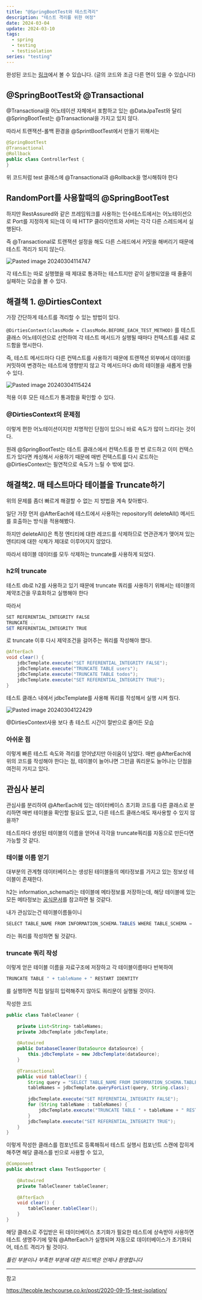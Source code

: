 ```yaml
---
title: "@SpringBootTest와 테스트격리"
description: "테스트 격리를 위한 여정"
date: 2024-03-04
update: 2024-03-10
tags:
  - spring
  - testing
  - testisolation
series: "testing"
---
```


완성된 코드는 [링크](https://github.com/jinkshower/Todo-management)에서 볼 수 있습니다. (글의 코드와 조금 다른 면이 있을 수 있습니다)

## @SpringBootTest와 @Transactional

@Transactional을 어노테이션 자체에서 포함하고 있는 @DataJpaTest와 달리 @SpringBootTest는 @Transactional을 가지고 있지 않다.

따라서 트랜잭션-롤백 환경을 @SprintBootTest에서 만들기 위해서는 
```java
@SpringBootTest  
@Transactional  
@Rollback  
public class ControllerTest {   
}
```
위 코드처럼 test 클래스에 @Transactional과 @Rollback을 명시해줘야 한다

## RandomPort를 사용할때의 @SpringBootTest

하지만 RestAssured와 같은 프레임워크를 사용하는 인수테스트에서는 어노테이션으로 Port를 지정하게 되는데 이 때 HTTP 클라이언트와 서버는 각각 다른 스레드에서 실행된다.

즉 @Transactional로 트랜잭션 설정을 해도 다른 스레드에서 커밋을 해버리기 때문에 테스트 격리가 되지 않는다. 

![Pasted image 20240304114747](https://github.com/jinkshower/jinkshower.github.io/assets/135244018/b3265dbe-be08-44fb-892a-555a71f56e72)

각 테스트는 따로 실행했을 때 제대로 통과하는 테스트지만 같이 실행되었을 때 줄줄이 실패하는 모습을 볼 수 있다.

## 해결책 1. @DirtiesContext

가장 간단하게 테스트를 격리할 수 있는 방법이 있다.

`@DirtiesContext(classMode = ClassMode.BEFORE_EACH_TEST_METHOD)`
를 테스트 클래스 어노테이션으로 선언하여  각 테스트 메서드가 실행될 때마다 컨텍스트를 새로 로드함을 명시한다.

즉, 테스트 메서드마다 다른 컨텍스트를 사용하기 때문에 트랜잭션 외부에서 데이터를 커밋하여 변경하는 테스트에 영향받지 않고 각 메서드마다 db의 테이블을 새롭게 만들 수 있다.

![Pasted image 20240304115424](https://github.com/jinkshower/jinkshower.github.io/assets/135244018/a32fed4a-4ded-4428-a449-cc9a7e093af3)

적용 이후 모든 테스트가 통과함을 확인할 수 있다.

### @DirtiesContext의 문제점
이렇게 편한 어노테이션이지만 치명적인 단점이 있으니 바로 속도가 많이 느리다는 것이다. 

원래 @SpringBootTest는 테스트 클래스에서 컨텍스트를 한 번 로드하고 이미 컨텍스트가 있다면 캐싱해서 사용하기 때문에 매번 컨텍스트를 다시 로드하는 @DirtiesContext는 필연적으로 속도가 느릴 수 밖에 없다.

## 해결책2. 매 테스트마다 테이블을 Truncate하기

위의 문제를 좀더 빠르게 해결할 수 없는 지 방법을 계속 찾아봤다.

일단 가장 먼저 @AfterEach에 테스트에서 사용하는 repository의 deleteAll() 메서드를 호출하는 방식을 적용해봤다. 

하지만 deleteAll()은 특정 엔티티에 대한 레코드를 삭제하므로 연관관계가 맺어져 있는 엔티티에 대한 삭제가 제대로 이루어지지 않았다.

따라서 테이블 데이터를 모두 삭제하는 truncate를 사용하게 되었다.

### h2의 truncate

테스트 db로 h2를 사용하고 있기 때문에 truncate 쿼리를 사용하기 위해서는 테이블의 제약조건을 무효화하고 실행해야 한다

따라서 
```java
SET REFERENTIAL_INTEGRITY FALSE
TRUNCATE ..
SET REFERENTIAL_INTEGRITY TRUE
```
로 truncate 이후 다시 제약조건을 걸어주는 쿼리를 작성해야 했다. 

```java
@AfterEach  
void clear() {  
    jdbcTemplate.execute("SET REFERENTIAL_INTEGRITY FALSE");  
    jdbcTemplate.execute("TRUNCATE TABLE users");  
    jdbcTemplate.execute("TRUNCATE TABLE todos");  
    jdbcTemplate.execute("SET REFERENTIAL_INTEGRITY TRUE");  
}
```
테스트 클래스 내에서 jdbcTemplate를 사용해 쿼리를 작성해서 실행 시켜 줬다.

![Pasted image 20240304122429](https://github.com/jinkshower/jinkshower.github.io/assets/135244018/8d152e82-5e91-4699-afa0-7a5bade9685a)

@DirtiesContext사용 보다 총 테스트 시간이 절반으로 줄어든 모습

### 아쉬운 점

이렇게 빠른 테스트 속도와 격리를 얻어냈지만 아쉬움이 남았다.
매번 @AfterEach에 위의 코드를 작성해야 한다는 점, 테이블이 늘어나면 그만큼 쿼리문도 늘어나는 단점을 여전히 가지고 있다.

## 관심사 분리

관심사를 분리하여 @AfterEach에 있는 데이터베이스 초기화 코드를 다른 클래스로 분리하면 매번 테이블을 확인할 필요도 없고, 다른 테스트 클래스에도 재사용할 수 있지 않을까?

테스트마다 생성된 테이블의 이름을 얻어내 각각을 truncate쿼리를 자동으로 만든다면 가능할 것 같다.

### 테이블 이름 얻기

대부분의 관계형 데이터베이스는 생성된 테이블들의 메타정보를 가지고 있는 정보성 테이블이 존재한다. 

h2는 information_schema라는 테이블에 메타정보를 저장하는데, 해당 테이블에 있는 모든 메타정보는 [공식문서](https://www.h2database.com/html/systemtables.html)를 참고하면 될 것같다.

내가 관심있는건 테이블이름들이니
```java
SELECT TABLE_NAME FROM INFORMATION_SCHEMA.TABLES WHERE TABLE_SCHEMA = 'PUBLIC'
```
라는 쿼리를 작성하면 될 것같다. 

### truncate 쿼리 작성

이렇게 얻은 테이블 이름을 자료구조에 저장하고 각 테이블이름마다 반복하여
```java
TRUNCATE TABLE " + tableName + " RESTART IDENTITY
```
를 실행하면 직접 일일히 입력해주지 않아도 쿼리문이 실행될 것이다.

작성한 코드
```java
public class TableCleaner {  
  
    private List<String> tableNames;  
    private JdbcTemplate jdbcTemplate;  
  
    @Autowired  
    public DatabaseCleaner(DataSource dataSource) {  
        this.jdbcTemplate = new JdbcTemplate(dataSource);  
    }  
  
    @Transactional  
    public void tableClear() {  
        String query = "SELECT TABLE_NAME FROM INFORMATION_SCHEMA.TABLES WHERE TABLE_SCHEMA = 'PUBLIC'";  
        tableNames = jdbcTemplate.queryForList(query, String.class);  
  
        jdbcTemplate.execute("SET REFERENTIAL_INTEGRITY FALSE");  
        for (String tableName : tableNames) {  
            jdbcTemplate.execute("TRUNCATE TABLE " + tableName + " RESTART IDENTITY ");  
        }  
        jdbcTemplate.execute("SET REFERENTIAL_INTEGRITY TRUE");  
    }  
}
```

이렇게 작성한 클래스를 컴포넌트로 등록해줘서 테스트 실행시 컴포넌트 스캔에 잡히게 해주면 해당 클래스를 빈으로 사용할 수 있고, 

```java
@Component  
public abstract class TestSupporter {  
  
    @Autowired  
    private TableCleaner tableCleaner;  
  
    @AfterEach  
    void clear() {  
        tableCleaner.tableClear();  
    }  
}
```
해당 클래스로 주입받은 뒤 데이터베이스 초기화가 필요한 테스트에 상속받아 사용하면 테스트 생명주기에 맞춰 @AfterEach가 실행되며 자동으로 데이터베이스가 초기화되어, 테스트 격리가 될 것이다.

*틀린 부분이나 부족한 부분에 대한 피드백은 언제나 환영합니다*

---
참고

https://tecoble.techcourse.co.kr/post/2020-09-15-test-isolation/







